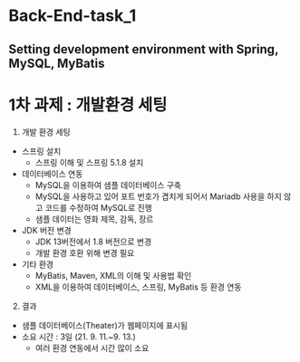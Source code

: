 # Back-End-task_1
Setting development environment with Spring, MySQL, MyBatis
---------------------------------------------------------------------------------------------------

# 1차 과제 : 개발환경 세팅

1. 개발 환경 세팅
+ 스프링 설치
  + 스프링 이해 및 스프링 5.1.8 설치
+ 데이터베이스 연동
  + MySQL을 이용하여 샘플 데이터베이스 구축
  + MySQL을 사용하고 있어 포트 번호가 겹치게 되어서 Mariadb 사용을 하지 않고 코드를 수정하여 MySQL로 진행
  + 샘플 데이터는 영화 제목, 감독, 장르
+ JDK 버전 변경
  + JDK 13버전에서 1.8 버전으로 변경
  + 개발 환경 호환 위해 변경 필요
+ 기타 환경
  + MyBatis, Maven, XML의 이해 및 사용법 확인
  + XML을 이용하여 데이터베이스, 스프링, MyBatis 등 환경 연동

2. 결과
+ 샘플 데이터베이스(Theater)가 웹페이지에 표시됨
+ 소요 시간 : 3일 (21. 9. 11.~9. 13.)
  + 여러 환경 연동에서 시간 많이 소요
